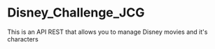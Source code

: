 # Disney_Challenge_JCG
This is an API REST that allows you to manage Disney movies and it's characters
